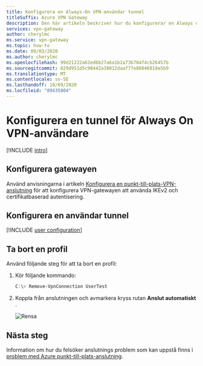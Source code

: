 ```yaml
---
title: Konfigurera en Always-On VPN-användar tunnel
titleSuffix: Azure VPN Gateway
description: Den här artikeln beskriver hur du konfigurerar en Always on VPN-tunnel för din VPN-gateway
services: vpn-gateway
author: cherylmc
ms.service: vpn-gateway
ms.topic: how-to
ms.date: 09/03/2020
ms.author: cherylmc
ms.openlocfilehash: 99d21222a62ed6b27a6a1b2a73b704f4cb26457b
ms.sourcegitcommit: 829d951d5c90442a38012daaf77e86046018e5b9
ms.translationtype: MT
ms.contentlocale: sv-SE
ms.lasthandoff: 10/09/2020
ms.locfileid: "89435804"
---
```

# <a name="configure-an-always-on-vpn-user-tunnel"></a>Konfigurera en tunnel för Always On VPN-användare

[!INCLUDE [intro](../../includes/vpn-gateway-vwan-always-on-intro.md)]

## <a name="configure-the-gateway"></a>Konfigurera gatewayen

 Använd anvisningarna i artikeln [Konfigurera en punkt-till-plats-VPN-anslutning](vpn-gateway-howto-point-to-site-resource-manager-portal.md) för att konfigurera VPN-gatewayen att använda IKEv2 och certifikatbaserad autentisering.

## <a name="configure-a-user-tunnel"></a>Konfigurera en användar tunnel

[!INCLUDE [user configuration](../../includes/vpn-gateway-vwan-always-on-user.md)]

## <a name="to-remove-a-profile"></a>Ta bort en profil

Använd följande steg för att ta bort en profil:

1. Kör följande kommando:

   ```powershell
   C:\> Remove-VpnConnection UserTest  
   ```

1. Koppla från anslutningen och avmarkera kryss rutan **Anslut automatiskt** .

   ![Rensa](./media/vpn-gateway-howto-always-on-user-tunnel/disconnect.jpg)

## <a name="next-steps"></a>Nästa steg

Information om hur du felsöker anslutnings problem som kan uppstå finns i [problem med Azure punkt-till-plats-anslutning](vpn-gateway-troubleshoot-vpn-point-to-site-connection-problems.md).
